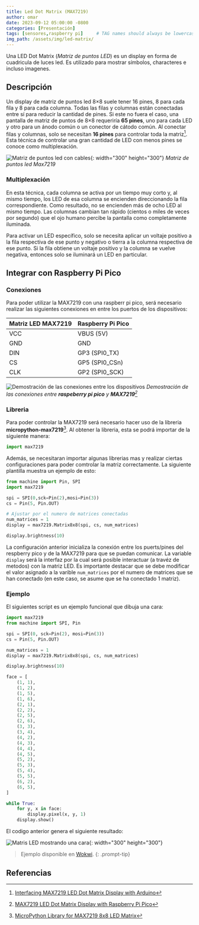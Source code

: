 ```yaml
---
title: Led Dot Matrix (MAX7219)
author: omar
date: 2023-09-12 05:00:00 -0800
categories: [Presentación]
tags: [sensores,raspberry pi]     # TAG names should always be lowercase
img_path: /assets/img/led-matrix/
---
```


Una LED Dot Matrix (*Matriz de puntos LED*) es un display en forma de 
cuadricula de luces led. Es utilizado para mostrar símbolos, characteres
e incluso imagenes.


## Descripción

Un display de matriz de puntos led 8×8 suele tener 16 pines,
8 para cada fila y 8 para cada columna. Todas las filas y columnas
están conectadas entre sí para reducir la cantidad de pines. Si 
este no fuera el caso, una pantalla de matriz de puntos de 8×8
requeriría **65 pines**, uno para cada LED y otro para un ánodo común
o un conector de cátodo común. Al conectar filas y columnas, solo
se necesitan **16 pines** para controlar toda la matriz[^dot-matrix-display]. Esta técnica
de controlar una gran cantidad de LED con menos pines se conoce
como multiplexación.

![Matriz de puntos led con cables](led-matrix-img.png){: width="300" height="300"}
_Matriz de puntos led Max7219_

### Multiplexación

En esta técnica, cada columna se activa por un tiempo muy corto y,
al mismo tiempo, los LED de esa columna se encienden direccionando
la fila correspondiente. Como resultado, no se encienden más de ocho
LED al mismo tiempo. Las columnas cambian tan rápido (cientos o miles
de veces por segundo) que el ojo humano percibe la pantalla como
completamente iluminada.

Para activar un LED específico, solo se necesita aplicar un voltaje
positivo a la fila respectiva de ese punto y negativo o tierra a la
columna respectiva de ese punto. Si la fila obtiene un voltaje positivo
y la columna se vuelve negativa, entonces solo se iluminará un LED en particular.


## Integrar con Raspberry Pi Pico

### Conexiones

Para poder utilizar la MAX7219 con una raspberr pi pico, será necesario realizar
las siguientes conexiones en entre los puertos de los dispositivos:

| Matriz LED MAX7219 | Raspberry Pi Pico
| ------------------ | ------------------
| VCC	               | VBUS (5V)
| GND	               | GND
| DIN	               | GP3 (SPI0_TX)
| CS	               | GP5 (SPI0_CSn)
| CLK	               | GP2 (SPI0_SCK)

![Demostración de las conexiones entre los dispositivos](connection-diagram.png)
_Demostración de las conexiones entre **raspeberry pi pico** y **MAX7219**[^dot-matrix-pico]_

### Libreria

Para poder controlar la MAX7219 será necesario hacer uso de la libreria
**micropython-max7219**[^max7219-library]. Al obtener la libreria, esta se podrá
importar de la siguiente manera:

```python
import max7219
```

Además, se necesitaran importar algunas librerias mas y realizar 
ciertas configuraciones para poder comtrolar la matriz correctamente.
La siguiente plantilla muestra un ejemplo de esto:

```python
from machine import Pin, SPI
import max7219

spi = SPI(0,sck=Pin(2),mosi=Pin(3))
cs = Pin(5, Pin.OUT)

# Ajustar por el numero de matrices conectadas
num_matrices = 1
display = max7219.Matrix8x8(spi, cs, num_matrices)

display.brightness(10)
```

La configuración anterior inicializa la conexión entre los puerts/pines del
respberry pico y de la MAX7219 para que se puedan comunicar. La variable `display`
será la interfaz por la cual será posible interactuar (a travéz de metodos)
con la matriz LED. Es importante destacar que se debe modificar el valor asignado
a la varible `num_matrices` por el numero de matrices que se han conectado (en este
caso, se asume que se ha conectado 1 matriz).

### Ejemplo

El siguientes script es un ejemplo funcional que dibuja una cara:

```python
import max7219
from machine import SPI, Pin

spi = SPI(0, sck=Pin(2), mosi=Pin(3))
cs = Pin(5, Pin.OUT)

num_matrices = 1
display = max7219.Matrix8x8(spi, cs, num_matrices)

display.brightness(10)

face = [
    (1, 1),
    (1, 2),
    (1, 5),
    (1, 6),
    (2, 1),
    (2, 2),
    (2, 5),
    (2, 6),
    (3, 3),
    (3, 4),
    (4, 2),
    (4, 3),
    (4, 4),
    (4, 5),
    (5, 2),
    (5, 3),
    (5, 4),
    (5, 5),
    (6, 2),
    (6, 5),
]

while True:
    for y, x in face:
        display.pixel(x, y, 1)
    display.show()
```

El codigo anterior genera el siguiente resultado:

![Matris LED mostrando una cara](led-matrix-face.png){: width="300" height="300"}

> Ejemplo disponible en [Wokwi](https://wokwi.com/projects/375825934873346049).
{: .prompt-tip}


## Referencias

[^dot-matrix-display]: [Interfacing MAX7219 LED Dot Matrix Display with Arduino](https://lastminuteengineers.com/max7219-dot-matrix-arduino-tutorial/)
[^dot-matrix-pico]: [MAX7219 LED Dot Matrix Display with Raspberry Pi Pico](https://microcontrollerslab.com/max7219-led-dot-matrix-display-raspberry-pi-pico/)
[^max7219-library]: [MicroPython Library for MAX7219 8x8 LED Matrix](https://github.com/mcauser/micropython-max7219)

